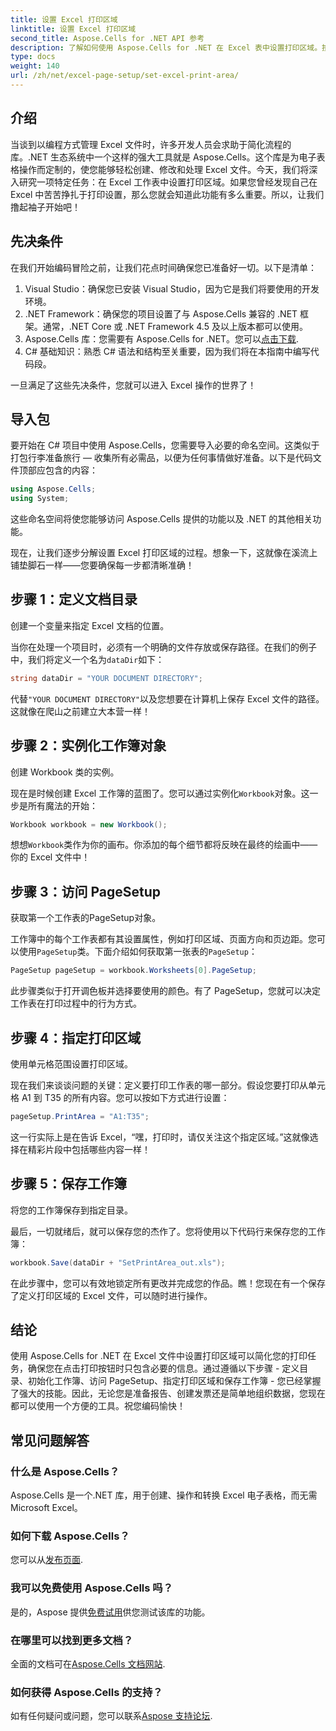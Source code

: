 ```yaml
---
title: 设置 Excel 打印区域
linktitle: 设置 Excel 打印区域
second_title: Aspose.Cells for .NET API 参考
description: 了解如何使用 Aspose.Cells for .NET 在 Excel 表中设置打印区域。按照我们的分步指南简化您的打印任务。
type: docs
weight: 140
url: /zh/net/excel-page-setup/set-excel-print-area/
---
```

## 介绍

当谈到以编程方式管理 Excel 文件时，许多开发人员会求助于简化流程的库。.NET 生态系统中一个这样的强大工具就是 Aspose.Cells。这个库是为电子表格操作而定制的，使您能够轻松创建、修改和处理 Excel 文件。今天，我们将深入研究一项特定任务：在 Excel 工作表中设置打印区域。如果您曾经发现自己在 Excel 中苦苦挣扎于打印设置，那么您就会知道此功能有多么重要。所以，让我们撸起袖子开始吧！

## 先决条件

在我们开始编码冒险之前，让我们花点时间确保您已准备好一切。以下是清单：

1. Visual Studio：确保您已安装 Visual Studio，因为它是我们将要使用的开发环境。
2. .NET Framework：确保您的项目设置了与 Aspose.Cells 兼容的 .NET 框架。通常，.NET Core 或 .NET Framework 4.5 及以上版本都可以使用。
3.  Aspose.Cells 库：您需要有 Aspose.Cells for .NET。您可以[点击下载](https://releases.aspose.com/cells/net/).
4. C# 基础知识：熟悉 C# 语法和结构至关重要，因为我们将在本指南中编写代码段。

一旦满足了这些先决条件，您就可以进入 Excel 操作的世界了！

## 导入包

要开始在 C# 项目中使用 Aspose.Cells，您需要导入必要的命名空间。这类似于打包行李准备旅行 — 收集所有必需品，以便为任何事情做好准备。以下是代码文件顶部应包含的内容：

```csharp
using Aspose.Cells;
using System;
```

这些命名空间将使您能够访问 Aspose.Cells 提供的功能以及 .NET 的其他相关功能。

现在，让我们逐步分解设置 Excel 打印区域的过程。想象一下，这就像在溪流上铺垫脚石一样——您要确保每一步都清晰准确！

## 步骤 1：定义文档目录

创建一个变量来指定 Excel 文档的位置。 

当你在处理一个项目时，必须有一个明确的文件存放或保存路径。在我们的例子中，我们将定义一个名为`dataDir`如下：

```csharp
string dataDir = "YOUR DOCUMENT DIRECTORY";
```

代替`"YOUR DOCUMENT DIRECTORY"`以及您想要在计算机上保存 Excel 文件的路径。这就像在爬山之前建立大本营一样！

## 步骤 2：实例化工作簿对象

创建 Workbook 类的实例。

现在是时候创建 Excel 工作簿的蓝图了。您可以通过实例化`Workbook`对象。这一步是所有魔法的开始：

```csharp
Workbook workbook = new Workbook();
```

想想`Workbook`类作为你的画布。你添加的每个细节都将反映在最终的绘画中——你的 Excel 文件中！

## 步骤 3：访问 PageSetup

获取第一个工作表的PageSetup对象。

工作簿中的每个工作表都有其设置属性，例如打印区域、页面方向和页边距。您可以使用`PageSetup`类。下面介绍如何获取第一张表的`PageSetup`：

```csharp
PageSetup pageSetup = workbook.Worksheets[0].PageSetup;
```

此步骤类似于打开调色板并选择要使用的颜色。有了 PageSetup，您就可以决定工作表在打印过程中的行为方式。

## 步骤 4：指定打印区域

使用单元格范围设置打印区域。

现在我们来谈谈问题的关键：定义要打印工作表的哪一部分。假设您要打印从单元格 A1 到 T35 的所有内容。您可以按如下方式进行设置：

```csharp
pageSetup.PrintArea = "A1:T35";
```

这一行实际上是在告诉 Excel，“嘿，打印时，请仅关注这个指定区域。”这就像选择在精彩片段中包括哪些内容一样！

## 步骤 5：保存工作簿

将您的工作簿保存到指定目录。

最后，一切就绪后，就可以保存您的杰作了。您将使用以下代码行来保存您的工作簿：

```csharp
workbook.Save(dataDir + "SetPrintArea_out.xls");
```

在此步骤中，您可以有效地锁定所有更改并完成您的作品。瞧！您现在有一个保存了定义打印区域的 Excel 文件，可以随时进行操作。

## 结论

使用 Aspose.Cells for .NET 在 Excel 文件中设置打印区域可以简化您的打印任务，确保您在点击打印按钮时只包含必要的信息。通过遵循以下步骤 - 定义目录、初始化工作簿、访问 PageSetup、指定打印区域和保存工作簿 - 您已经掌握了强大的技能。因此，无论您是准备报告、创建发票还是简单地组织数据，您现在都可以使用一个方便的工具。祝您编码愉快！

## 常见问题解答

### 什么是 Aspose.Cells？
Aspose.Cells 是一个.NET 库，用于创建、操作和转换 Excel 电子表格，而无需 Microsoft Excel。

### 如何下载 Aspose.Cells？
您可以从[发布页面](https://releases.aspose.com/cells/net/).

### 我可以免费使用 Aspose.Cells 吗？
是的，Aspose 提供[免费试用](https://releases.aspose.com/)供您测试该库的功能。

### 在哪里可以找到更多文档？
全面的文档可在[Aspose.Cells 文档网站](https://reference.aspose.com/cells/net/).

### 如何获得 Aspose.Cells 的支持？
如有任何疑问或问题，您可以联系[Aspose 支持论坛](https://forum.aspose.com/c/cells/9).